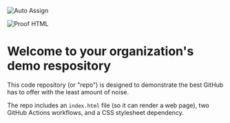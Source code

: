 ![Auto Assign](https://github.com/Gov-Mart/demo-repository/actions/workflows/auto-assign.yml/badge.svg)

![Proof HTML](https://github.com/Gov-Mart/demo-repository/actions/workflows/proof-html.yml/badge.svg)

# Welcome to your organization's demo respository
This code repository (or "repo") is designed to demonstrate the best GitHub has to offer with the least amount of noise.

The repo includes an `index.html` file (so it can render a web page), two GitHub Actions workflows, and a CSS stylesheet dependency.
